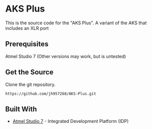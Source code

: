 # AKS Plus

This is the source code for the "AKS Plus". A variant of the AKS that includes an XLR port

## Prerequisites

Atmel Studio 7 (Other versions may work, but is untested)


## Get the Source

Clone the git repository.
```
https://github.com/jh957268/AKS-Plus.git
```

## Built With

* [Atmel Studio 7](https://www.microchip.com/avr-support/atmel-studio-7) -  Integrated Development Platform (IDP)


